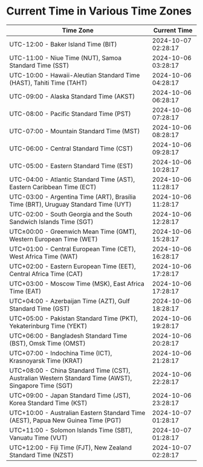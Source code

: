 # Current Time in Various Time Zones

| Time Zone | Current Time |
|-----------|--------------|
| UTC-12:00 - Baker Island Time (BIT) | 2024-10-07 02:28:17 |
| UTC-11:00 - Niue Time (NUT), Samoa Standard Time (SST) | 2024-10-06 03:28:17 |
| UTC-10:00 - Hawaii-Aleutian Standard Time (HAST), Tahiti Time (TAHT) | 2024-10-06 04:28:17 |
| UTC-09:00 - Alaska Standard Time (AKST) | 2024-10-06 06:28:17 |
| UTC-08:00 - Pacific Standard Time (PST) | 2024-10-06 07:28:17 |
| UTC-07:00 - Mountain Standard Time (MST) | 2024-10-06 08:28:17 |
| UTC-06:00 - Central Standard Time (CST) | 2024-10-06 09:28:17 |
| UTC-05:00 - Eastern Standard Time (EST) | 2024-10-06 10:28:17 |
| UTC-04:00 - Atlantic Standard Time (AST), Eastern Caribbean Time (ECT) | 2024-10-06 11:28:17 |
| UTC-03:00 - Argentina Time (ART), Brasília Time (BRT), Uruguay Standard Time (UYT) | 2024-10-06 11:28:17 |
| UTC-02:00 - South Georgia and the South Sandwich Islands Time (SGT) | 2024-10-06 12:28:17 |
| UTC±00:00 - Greenwich Mean Time (GMT), Western European Time (WET) | 2024-10-06 15:28:17 |
| UTC+01:00 - Central European Time (CET), West Africa Time (WAT) | 2024-10-06 16:28:17 |
| UTC+02:00 - Eastern European Time (EET), Central Africa Time (CAT) | 2024-10-06 17:28:17 |
| UTC+03:00 - Moscow Time (MSK), East Africa Time (EAT) | 2024-10-06 17:28:17 |
| UTC+04:00 - Azerbaijan Time (AZT), Gulf Standard Time (GST) | 2024-10-06 18:28:17 |
| UTC+05:00 - Pakistan Standard Time (PKT), Yekaterinburg Time (YEKT) | 2024-10-06 19:28:17 |
| UTC+06:00 - Bangladesh Standard Time (BST), Omsk Time (OMST) | 2024-10-06 20:28:17 |
| UTC+07:00 - Indochina Time (ICT), Krasnoyarsk Time (KRAT) | 2024-10-06 21:28:17 |
| UTC+08:00 - China Standard Time (CST), Australian Western Standard Time (AWST), Singapore Time (SGT) | 2024-10-06 22:28:17 |
| UTC+09:00 - Japan Standard Time (JST), Korea Standard Time (KST) | 2024-10-06 23:28:17 |
| UTC+10:00 - Australian Eastern Standard Time (AEST), Papua New Guinea Time (PGT) | 2024-10-07 01:28:17 |
| UTC+11:00 - Solomon Islands Time (SBT), Vanuatu Time (VUT) | 2024-10-07 01:28:17 |
| UTC+12:00 - Fiji Time (FJT), New Zealand Standard Time (NZST) | 2024-10-07 02:28:17 |
